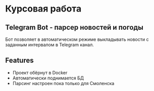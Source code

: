 # Курсовая работа
## Telegram Bot - парсер новостей и погоды

Бот позволяет в автоматическом режиме выкладывать новости с заданным интервалом в Telegram канал.

## Features

- Проект обёрнут в Docker
- Автоматически поднимается БД
- Парсинг настроен пока только для Смоленска
